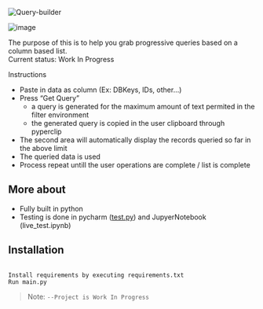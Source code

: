 ![Query-builder](https://github.com/user-attachments/assets/b2a550bd-9813-4bf9-b88d-703ce52f308f)

![image](https://github.com/user-attachments/assets/b49e521d-c5d4-4d59-9281-d5870c30b46f)
<p class="has-line-data" data-line-start="0" data-line-end="2">The purpose of this is to help you grab progressive queries based on a column based list.<br>
Current status: Work In Progress</p>
<p class="has-line-data" data-line-start="3" data-line-end="4">Instructions</p>
<ul>
<li class="has-line-data" data-line-start="4" data-line-end="5">Paste in data as column (Ex: DBKeys, IDs, other…)</li>
<li class="has-line-data" data-line-start="5" data-line-end="8">Press “Get Query”
<ul>
<li class="has-line-data" data-line-start="6" data-line-end="7">a query is generated for the maximum amount of text permited in the filter environment</li>
<li class="has-line-data" data-line-start="7" data-line-end="8">the generated query is copied in the user clipboard through pyperclip</li>
</ul>
</li>
<li class="has-line-data" data-line-start="8" data-line-end="9">The second area will automatically display the records queried so far in the above limit</li>
<li class="has-line-data" data-line-start="9" data-line-end="10">The queried data is used</li>
<li class="has-line-data" data-line-start="10" data-line-end="12">Process repeat untill the user operations are complete / list is complete</li>
</ul>
<h2 class="code-line" data-line-start=12 data-line-end=13 ><a id="More_about_12"></a>More about</h2>
<ul>
<li class="has-line-data" data-line-start="14" data-line-end="15">Fully built in python</li>
<li class="has-line-data" data-line-start="15" data-line-end="16">Testing is done in pycharm (<a href="http://test.py">test.py</a>) and JupyerNotebook (live_test.ipynb)</li>
</ul>
<h2 class="code-line" data-line-start=18 data-line-end=19 ><a id="Installation_18"></a>Installation</h2>
<pre><code class="has-line-data" data-line-start="21" data-line-end="25" class="language-sh">
Install requirements by executing requirements.txt
Run main.py
</code></pre>
<blockquote>
<p class="has-line-data" data-line-start="27" data-line-end="28">Note: <code>--Project is Work In Progress</code></p>
</blockquote>
